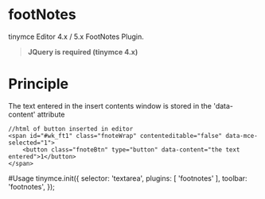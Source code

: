 # footNotes
tinymce Editor 4.x / 5.x FootNotes Plugin.
> **JQuery is required (tinymce 4.x)**


# Principle

The text entered in the insert contents window is stored in the 'data-content' attribute

````
//html of button inserted in editor
<span id="#wk_ft1" class="fnoteWrap" contenteditable="false" data-mce-selected="1">
    <button class="fnoteBtn" type="button" data-content="the text entered">1</button>
</span>
````

#Usage
    tinymce.init({
      selector: 'textarea',
      plugins: [
        'footnotes'
      ],
      toolbar: 'footnotes',
    });
